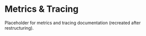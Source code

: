 # Metrics & Tracing

Placeholder for metrics and tracing documentation (recreated after restructuring).
